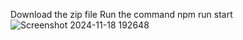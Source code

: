 Download the zip file
Run the command npm run start
![Screenshot 2024-11-18 192648](https://github.com/user-attachments/assets/78a924a0-6074-41d6-818b-690b8eb3153b)

